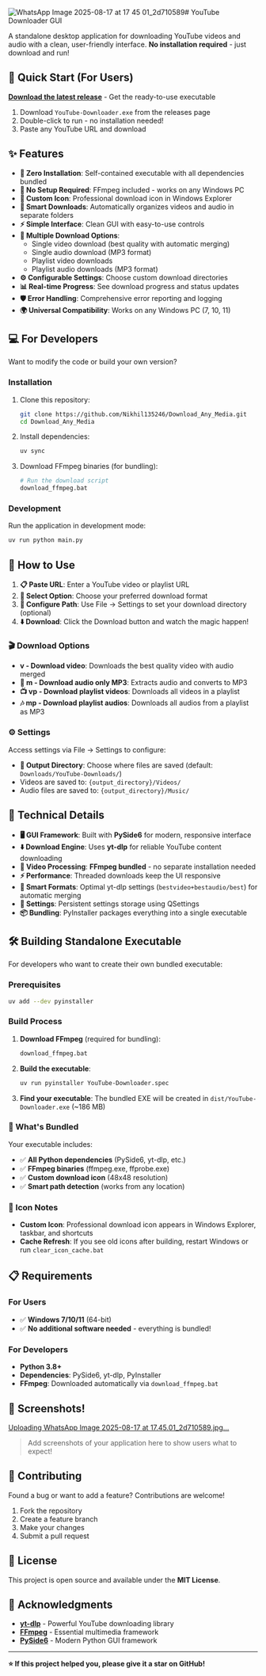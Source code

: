 ![WhatsApp Image 2025-08-17 at 17 45 01_2d710589](https://github.com/user-attachments/assets/79e98cdb-df21-4288-928b-7b1eefaa1875)# YouTube Downloader GUI

A standalone desktop application for downloading YouTube videos and audio with a clean, user-friendly interface. **No installation required** - just download and run!

## 🚀 Quick Start (For Users)

**[Download the latest release](https://github.com/Nikhil135246/Download_Any_Media/releases)** - Get the ready-to-use executable

1. Download `YouTube-Downloader.exe` from the releases page
2. Double-click to run - no installation needed!
3. Paste any YouTube URL and download

## ✨ Features

- **🎯 Zero Installation**: Self-contained executable with all dependencies bundled
- **🔧 No Setup Required**: FFmpeg included - works on any Windows PC
- **🎨 Custom Icon**: Professional download icon in Windows Explorer
- **📁 Smart Downloads**: Automatically organizes videos and audio in separate folders
- **⚡ Simple Interface**: Clean GUI with easy-to-use controls
- **🎵 Multiple Download Options**:
  - Single video download (best quality with automatic merging)
  - Single audio download (MP3 format)
  - Playlist video downloads
  - Playlist audio downloads (MP3 format)
- **⚙️ Configurable Settings**: Choose custom download directories
- **📊 Real-time Progress**: See download progress and status updates
- **🛡️ Error Handling**: Comprehensive error reporting and logging
- **🌍 Universal Compatibility**: Works on any Windows PC (7, 10, 11)

## 💻 For Developers

Want to modify the code or build your own version?

### Installation

1. Clone this repository:
   ```bash
   git clone https://github.com/Nikhil135246/Download_Any_Media.git
   cd Download_Any_Media
   ```

2. Install dependencies:
   ```bash
   uv sync
   ```

3. Download FFmpeg binaries (for bundling):
   ```bash
   # Run the download script
   download_ffmpeg.bat
   ```

### Development

Run the application in development mode:
```bash
uv run python main.py
```

## 📖 How to Use

1. **📋 Paste URL**: Enter a YouTube video or playlist URL
2. **🎯 Select Option**: Choose your preferred download format
3. **📁 Configure Path**: Use File → Settings to set your download directory (optional)
4. **⬇️ Download**: Click the Download button and watch the magic happen!

### 🎬 Download Options

- **v - Download video**: Downloads the best quality video with audio merged
- **🎵 m - Download audio only MP3**: Extracts audio and converts to MP3
- **📺 vp - Download playlist videos**: Downloads all videos in a playlist
- **🎶 mp - Download playlist audios**: Downloads all audios from a playlist as MP3

### ⚙️ Settings

Access settings via File → Settings to configure:
- **📂 Output Directory**: Choose where files are saved (default: `Downloads/YouTube-Downloads/`)
- Videos are saved to: `{output_directory}/Videos/`
- Audio files are saved to: `{output_directory}/Music/`

## 🔧 Technical Details

- **🖥️ GUI Framework**: Built with **PySide6** for modern, responsive interface
- **⬇️ Download Engine**: Uses **yt-dlp** for reliable YouTube content downloading
- **🎥 Video Processing**: **FFmpeg bundled** - no separate installation needed
- **⚡ Performance**: Threaded downloads keep the UI responsive
- **🎯 Smart Formats**: Optimal yt-dlp settings (`bestvideo+bestaudio/best`) for automatic merging
- **💾 Settings**: Persistent settings storage using QSettings
- **📦 Bundling**: PyInstaller packages everything into a single executable

## 🛠️ Building Standalone Executable

For developers who want to create their own bundled executable:

### Prerequisites
```bash
uv add --dev pyinstaller
```

### Build Process
1. **Download FFmpeg** (required for bundling):
   ```bash
   download_ffmpeg.bat
   ```

2. **Build the executable**:
   ```bash
   uv run pyinstaller YouTube-Downloader.spec
   ```

3. **Find your executable**: The bundled EXE will be created in `dist/YouTube-Downloader.exe` (~186 MB)

### 🎨 What's Bundled

Your executable includes:
- ✅ **All Python dependencies** (PySide6, yt-dlp, etc.)
- ✅ **FFmpeg binaries** (ffmpeg.exe, ffprobe.exe) 
- ✅ **Custom download icon** (48x48 resolution)
- ✅ **Smart path detection** (works from any location)

### 🔧 Icon Notes
- **Custom Icon**: Professional download icon appears in Windows Explorer, taskbar, and shortcuts
- **Cache Refresh**: If you see old icons after building, restart Windows or run `clear_icon_cache.bat`

## 📋 Requirements

### For Users
- ✅ **Windows 7/10/11** (64-bit)
- ✅ **No additional software needed** - everything is bundled!

### For Developers  
- **Python 3.8+**
- **Dependencies**: PySide6, yt-dlp, PyInstaller
- **FFmpeg**: Downloaded automatically via `download_ffmpeg.bat`

## 📸 Screenshots!
[Uploading WhatsApp Image 2025-08-17 at 17.45.01_2d710589.jpg…]()


> Add screenshots of your application here to show users what to expect!

## 🤝 Contributing

Found a bug or want to add a feature? Contributions are welcome!

1. Fork the repository
2. Create a feature branch
3. Make your changes
4. Submit a pull request

## 📝 License

This project is open source and available under the **MIT License**.

## 🙏 Acknowledgments

- **[yt-dlp](https://github.com/yt-dlp/yt-dlp)** - Powerful YouTube downloading library
- **[FFmpeg](https://ffmpeg.org/)** - Essential multimedia framework
- **[PySide6](https://wiki.qt.io/Qt_for_Python)** - Modern Python GUI framework

---

**⭐ If this project helped you, please give it a star on GitHub!**
